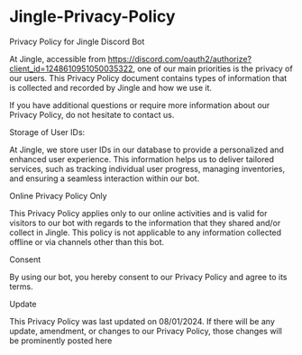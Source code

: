 # Jingle-Privacy-Policy

Privacy Policy for Jingle Discord Bot

At Jingle, accessible from https://discord.com/oauth2/authorize?client_id=1248610951050035322, one of our main priorities is the privacy of our users. This Privacy Policy document contains types of information that is collected and recorded by Jingle and how we use it.

If you have additional questions or require more information about our Privacy Policy, do not hesitate to contact us.

Storage of User IDs:

At Jingle, we store user IDs in our database to provide a personalized and enhanced user experience. This information helps us to deliver tailored services, such as tracking individual user progress, managing inventories, and ensuring a seamless interaction within our bot.

Online Privacy Policy Only

This Privacy Policy applies only to our online activities and is valid for visitors to our bot with regards to the information that they shared and/or collect in Jingle. This policy is not applicable to any information collected offline or via channels other than this bot.

Consent

By using our bot, you hereby consent to our Privacy Policy and agree to its terms.

Update

This Privacy Policy was last updated on 08/01/2024. If there will be any update, amendment, or changes to our Privacy Policy, those changes will be prominently posted here
